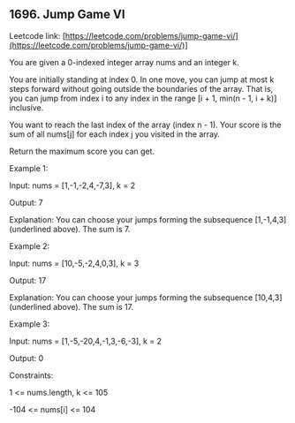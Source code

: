 ## 1696. Jump Game VI

Leetcode link: [https://leetcode.com/problems/jump-game-vi/](https://leetcode.com/problems/jump-game-vi/)]

You are given a 0-indexed integer array nums and an integer k.

You are initially standing at index 0. In one move, you can jump at most k steps forward without going outside the boundaries of the array. That is, you can jump from index i to any index in the range [i + 1, min(n - 1, i + k)] inclusive.

You want to reach the last index of the array (index n - 1). Your score is the sum of all nums[j] for each index j you visited in the array.

Return the maximum score you can get.

 

Example 1:

Input: nums = [1,-1,-2,4,-7,3], k = 2

Output: 7

Explanation: You can choose your jumps forming the subsequence [1,-1,4,3] (underlined above). The sum is 7.

Example 2:


Input: nums = [10,-5,-2,4,0,3], k = 3

Output: 17

Explanation: You can choose your jumps forming the subsequence [10,4,3] (underlined above). The sum is 17.

Example 3:


Input: nums = [1,-5,-20,4,-1,3,-6,-3], k = 2

Output: 0
 

Constraints:

1 <= nums.length, k <= 105

-104 <= nums[i] <= 104
